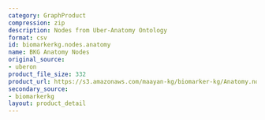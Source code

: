 ```yaml
---
category: GraphProduct
compression: zip
description: Nodes from Uber-Anatomy Ontology
format: csv
id: biomarkerkg.nodes.anatomy
name: BKG Anatomy Nodes
original_source:
- uberon
product_file_size: 332
product_url: https://s3.amazonaws.com/maayan-kg/biomarker-kg/Anatomy.nodes.zip
secondary_source:
- biomarkerkg
layout: product_detail
---
```

